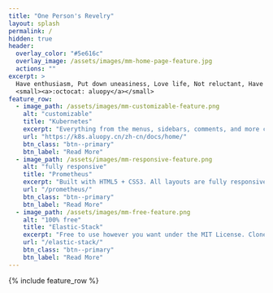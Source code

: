 ```yaml
---
title: "One Person's Revelry"
layout: splash
permalink: /
hidden: true
header:
  overlay_color: "#5e616c"
  overlay_image: /assets/images/mm-home-page-feature.jpg
  actions: ""
excerpt: >
  Have enthusiasm, Put down uneasiness, Love life, Not reluctant, Have expectations.<br />
  <small><a>:octocat: aluopy</a></small>
feature_row:
  - image_path: /assets/images/mm-customizable-feature.png
    alt: "customizable"
    title: "Kubernetes"
    excerpt: "Everything from the menus, sidebars, comments, and more can be configured or set with YAML Front Matter."
    url: "https://k8s.aluopy.cn/zh-cn/docs/home/"
    btn_class: "btn--primary"
    btn_label: "Read More"
  - image_path: /assets/images/mm-responsive-feature.png
    alt: "fully responsive"
    title: "Prometheus"
    excerpt: "Built with HTML5 + CSS3. All layouts are fully responsive with helpers to augment your content."
    url: "/prometheus/"
    btn_class: "btn--primary"
    btn_label: "Read More"
  - image_path: /assets/images/mm-free-feature.png
    alt: "100% free"
    title: "Elastic-Stack"
    excerpt: "Free to use however you want under the MIT License. Clone it, fork it, customize it... whatever!"
    url: "/elastic-stack/"
    btn_class: "btn--primary"
    btn_label: "Read More"      
---
```


{% include feature_row %}
